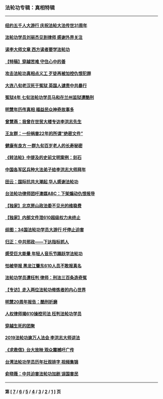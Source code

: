 ### 法轮功专辑：真相特辑
---
#### [纽约五千人大游行 庆祝法轮大法传世31周年](../../pages/nf4389/n13995110.md?06200430) 
#### [法轮功学员刘丽杰见到律师 感谢外界关注](../../pages/nf4389/n13927012.md?06200430) 
#### [读李大师文章 西方读者要学法轮功](../../pages/nf4389/n13925142.md?06200430) 
#### [【特稿】穿越苦难 守住心中的善](../../pages/nf4389/n13784979.md?06200430) 
#### [攻击法轮功真相点义工 歹徒再被加控仇恨犯罪](../../pages/nf4389/n13601019.md?06200430) 
#### [大连八旬老汉死于冤狱 英国人谴责中共暴行](../../pages/nf4389/n13480118.md?06200430) 
#### [冤狱4年 七旬法轮功学员马和在兰州监狱遭酷刑](../../pages/nf4389/n13304688.md?06200430) 
#### [明慧年历传真相 福益民众神奇故事多](../../pages/nf4389/n13294545.md?06200430) 
#### [曾慧燕：我曾在世贸大楼专访李洪志先生](../../pages/nf4389/n12898729.md?06200430) 
#### [王友群：一份祸害22年的所谓“绝密文件”](../../pages/nf4389/n12871750.md?06200430) 
#### [健康有良方 一群九旬百岁老人的长寿秘密](../../pages/nf4389/n12847475.md?06200430) 
#### [《转法轮》中提及的史前文明案例：刻石](../../pages/nf4389/n12758577.md?06200430) 
#### [中国各军区兵种大法弟子给李洪志大师拜年](../../pages/nf4389/n12750047.md?06200430) 
#### [田云：国际抗共大潮起 华人感谢法轮功](../../pages/nf4389/n12357708.md?06200430) 
#### [台法轮功律师团吁澳媒ABC：下架煽动仇恨报导](../../pages/nf4389/n12279917.md?06200430) 
#### [【独家】北京房山政法委不见光的维稳费](../../pages/nf4389/n12031979.md?06200430) 
#### [【独家】内部文件泄610超级权力未终止](../../pages/nf4389/n12023895.md?06200430) 
#### [组图：34国法轮功学员大游行 吁停止迫害](../../pages/nf4389/n11492658.md?06200430) 
#### [归正：中共邪政——下达指标抓人](../../pages/nf4389/n11474770.md?06200430) 
#### [感受巨大能量 年轻人音乐节踊跃学法轮功](../../pages/nf4389/n11441981.md?06200430) 
#### [怕被举报 黑龙江肇东610人员不敢报真名](../../pages/nf4389/n11436499.md?06200430) 
#### [法轮功学员遭枉判 律师：刑法三百条造奇冤](../../pages/nf4389/n11433943.md?06200430) 
#### [【专访】走入两位法轮功修炼者的内心世界](../../pages/nf4389/n11415623.md?06200430) 
#### [明慧20周年报告：酷刑折磨](../../pages/nf4389/n11387954.md?06200430) 
#### [人权律师揭610操控司法 枉判法轮功学员](../../pages/nf4389/n11313370.md?06200430) 
#### [穿越生死的团聚](../../pages/nf4389/n11258922.md?06200430) 
#### [2019法轮功逾万人法会 李洪志大师讲法](../../pages/nf4389/n11265303.md?06200430) 
#### [《求救信》台大放映 观众震撼吁广传](../../pages/nf4389/n10922251.md?06200430) 
#### [台湾法轮功学员历年壮观排字 视频集锦](../../pages/nf4389/n10878789.md?06200430) 
#### [俞晓薇：中共迫害法轮功加剧 误国害民](../../pages/nf4389/n10859260.md?06200430) 

---
#### 第 [ [7](./7.md?06200430) / [6](./6.md?06200430) / [5](./5.md?06200430) / [4](./4.md?06200430) / [3](./3.md?06200430) / [2](./2.md?06200430) / [1](./1.md?06200430) ] 页
